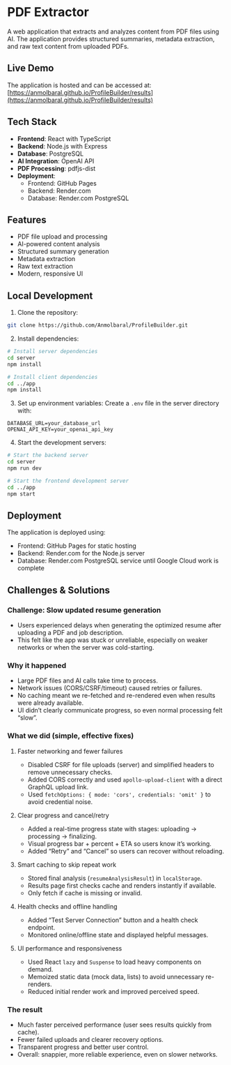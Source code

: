 # PDF Extractor

A web application that extracts and analyzes content from PDF files using AI. The application provides structured summaries, metadata extraction, and raw text content from uploaded PDFs.

## Live Demo

The application is hosted and can be accessed at: [https://anmolbaral.github.io/ProfileBuilder/results](https://anmolbaral.github.io/ProfileBuilder/results)

## Tech Stack

- **Frontend**: React with TypeScript
- **Backend**: Node.js with Express
- **Database**: PostgreSQL
- **AI Integration**: OpenAI API
- **PDF Processing**: pdfjs-dist
- **Deployment**: 
  - Frontend: GitHub Pages
  - Backend: Render.com
  - Database: Render.com PostgreSQL

## Features

- PDF file upload and processing
- AI-powered content analysis
- Structured summary generation
- Metadata extraction
- Raw text extraction
- Modern, responsive UI

## Local Development

1. Clone the repository:
```bash
git clone https://github.com/Anmolbaral/ProfileBuilder.git
```

2. Install dependencies:
```bash
# Install server dependencies
cd server
npm install

# Install client dependencies
cd ../app
npm install
```

3. Set up environment variables:
Create a `.env` file in the server directory with:
```
DATABASE_URL=your_database_url
OPENAI_API_KEY=your_openai_api_key
```

4. Start the development servers:
```bash
# Start the backend server
cd server
npm run dev

# Start the frontend development server
cd ../app
npm start
```

## Deployment

The application is deployed using:
- Frontend: GitHub Pages for static hosting
- Backend: Render.com for the Node.js server
- Database: Render.com PostgreSQL service until Google Cloud work is complete

## Challenges & Solutions

### Challenge: Slow updated resume generation
- Users experienced delays when generating the optimized resume after uploading a PDF and job description.
- This felt like the app was stuck or unreliable, especially on weaker networks or when the server was cold-starting.

### Why it happened
- Large PDF files and AI calls take time to process.
- Network issues (CORS/CSRF/timeout) caused retries or failures.
- No caching meant we re-fetched and re-rendered even when results were already available.
- UI didn’t clearly communicate progress, so even normal processing felt “slow”.

### What we did (simple, effective fixes)
1. Faster networking and fewer failures
   - Disabled CSRF for file uploads (server) and simplified headers to remove unnecessary checks.
   - Added CORS correctly and used `apollo-upload-client` with a direct GraphQL upload link.
   - Used `fetchOptions: { mode: 'cors', credentials: 'omit' }` to avoid credential noise.

2. Clear progress and cancel/retry
   - Added a real-time progress state with stages: uploading → processing → finalizing.
   - Visual progress bar + percent + ETA so users know it’s working.
   - Added “Retry” and “Cancel” so users can recover without reloading.

3. Smart caching to skip repeat work
   - Stored final analysis (`resumeAnalysisResult`) in `localStorage`.
   - Results page first checks cache and renders instantly if available.
   - Only fetch if cache is missing or invalid.

4. Health checks and offline handling
   - Added “Test Server Connection” button and a health check endpoint.
   - Monitored online/offline state and displayed helpful messages.

5. UI performance and responsiveness
   - Used React `lazy` and `Suspense` to load heavy components on demand.
   - Memoized static data (mock data, lists) to avoid unnecessary re-renders.
   - Reduced initial render work and improved perceived speed.

### The result
- Much faster perceived performance (user sees results quickly from cache).
- Fewer failed uploads and clearer recovery options.
- Transparent progress and better user control.
- Overall: snappier, more reliable experience, even on slower networks.







